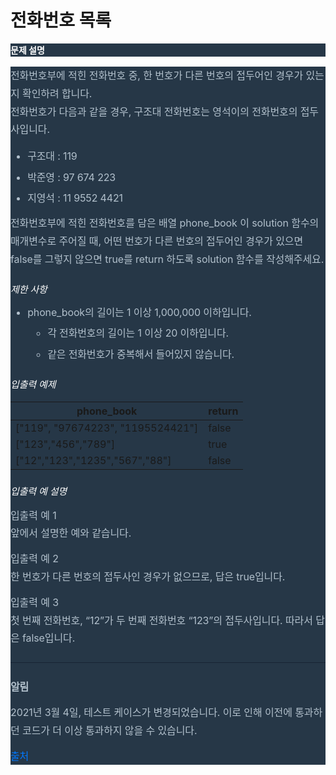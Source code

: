# 전화번호 목록
<html>
<body>
<!--StartFragment--><h6 class="guide-section-title" style="box-sizing: border-box; margin-top: 0px; margin-bottom: 1rem; font-weight: 700; line-height: 1.5; font-size: 14px; font-family: Inter, NotoSansKR, &quot;Helvetica Neue&quot;, Helvetica, Arial, &quot;맑은 고딕&quot;, &quot;malgun gothic&quot;, 돋움, Dotum, sans-serif, &quot;Apple Color Emoji&quot;, &quot;Noto Color Emoji&quot;; color: white; -webkit-font-smoothing: antialiased; font-style: normal; font-variant-ligatures: normal; font-variant-caps: normal; letter-spacing: normal; orphans: 2; text-align: left; text-indent: 0px; text-transform: none; white-space: normal; widows: 2; word-spacing: 0px; -webkit-text-stroke-width: 0px; background-color: rgb(38, 55, 71); text-decoration-thickness: initial; text-decoration-style: initial; text-decoration-color: initial;">문제 설명</h6><div class="markdown solarized-dark" style="box-sizing: border-box; background-color: rgb(38, 55, 71); word-break: normal; overflow-wrap: break-word; color: rgb(178, 192, 204); font-family: Inter, NotoSansKR, &quot;Helvetica Neue&quot;, Helvetica, Arial, &quot;맑은 고딕&quot;, &quot;malgun gothic&quot;, 돋움, Dotum, sans-serif, &quot;Apple Color Emoji&quot;, &quot;Noto Color Emoji&quot;; font-size: 16px; font-style: normal; font-variant-ligatures: normal; font-variant-caps: normal; font-weight: 400; letter-spacing: normal; orphans: 2; text-align: left; text-indent: 0px; text-transform: none; white-space: normal; widows: 2; word-spacing: 0px; -webkit-text-stroke-width: 0px; text-decoration-thickness: initial; text-decoration-style: initial; text-decoration-color: initial;"><p style="box-sizing: border-box; margin: 0px; font-family: Inter, NotoSansKR, &quot;Helvetica Neue&quot;, Helvetica, Arial, &quot;맑은 고딕&quot;, &quot;malgun gothic&quot;, 돋움, Dotum, sans-serif, &quot;Apple Color Emoji&quot;, &quot;Noto Color Emoji&quot;; font-weight: 400; letter-spacing: -0.1px; line-height: 1.8; overflow-wrap: break-word;">전화번호부에 적힌 전화번호 중, 한 번호가 다른 번호의 접두어인 경우가 있는지 확인하려 합니다.<br style="box-sizing: border-box;">전화번호가 다음과 같을 경우, 구조대 전화번호는 영석이의 전화번호의 접두사입니다.</p><ul style="box-sizing: border-box; margin: 1rem 0px 0px;"><li style="box-sizing: border-box; font-size: 16px; letter-spacing: -0.009em; line-height: 1.6;">구조대 : 119</li><li style="box-sizing: border-box; font-size: 16px; letter-spacing: -0.009em; line-height: 1.6; margin-top: 0.5rem;">박준영 : 97 674 223</li><li style="box-sizing: border-box; font-size: 16px; letter-spacing: -0.009em; line-height: 1.6; margin-top: 0.5rem;">지영석 : 11 9552 4421</li></ul><p style="box-sizing: border-box; margin: 0.75rem 0px 0px; font-family: Inter, NotoSansKR, &quot;Helvetica Neue&quot;, Helvetica, Arial, &quot;맑은 고딕&quot;, &quot;malgun gothic&quot;, 돋움, Dotum, sans-serif, &quot;Apple Color Emoji&quot;, &quot;Noto Color Emoji&quot;; font-weight: 400; letter-spacing: -0.1px; line-height: 1.8; overflow-wrap: break-word;">전화번호부에 적힌 전화번호를 담은 배열 phone_book 이 solution 함수의 매개변수로 주어질 때, 어떤 번호가 다른 번호의 접두어인 경우가 있으면 false를 그렇지 않으면 true를 return 하도록 solution 함수를 작성해주세요.</p><h5 style="box-sizing: border-box; margin: 1.5rem 0px 0px; font-weight: 400; line-height: 1.5; font-size: 15px; font-family: Inter, NotoSansKR, &quot;Helvetica Neue&quot;, Helvetica, Arial, &quot;맑은 고딕&quot;, &quot;malgun gothic&quot;, 돋움, Dotum, sans-serif, &quot;Apple Color Emoji&quot;, &quot;Noto Color Emoji&quot;; color: white; letter-spacing: -0.009em;">제한 사항</h5><ul style="box-sizing: border-box; margin: 0.75rem 0px 0px;"><li style="box-sizing: border-box; font-size: 16px; letter-spacing: -0.009em; line-height: 1.6;">phone_book의 길이는 1 이상 1,000,000 이하입니다.<ul style="box-sizing: border-box; margin: 0.5rem 0px 0px; padding-left: 2rem;"><li style="box-sizing: border-box; font-size: 16px; letter-spacing: -0.009em; line-height: 1.6;">각 전화번호의 길이는 1 이상 20 이하입니다.</li><li style="box-sizing: border-box; font-size: 16px; letter-spacing: -0.009em; line-height: 1.6; margin-top: 0.5rem;">같은 전화번호가 중복해서 들어있지 않습니다.</li></ul></li></ul><h5 style="box-sizing: border-box; margin: 1.5rem 0px 0px; font-weight: 400; line-height: 1.5; font-size: 15px; font-family: Inter, NotoSansKR, &quot;Helvetica Neue&quot;, Helvetica, Arial, &quot;맑은 고딕&quot;, &quot;malgun gothic&quot;, 돋움, Dotum, sans-serif, &quot;Apple Color Emoji&quot;, &quot;Noto Color Emoji&quot;; color: white; letter-spacing: -0.009em;">입출력 예제</h5>

phone_book | return
-- | --
["119", "97674223", "1195524421"] | false
["123","456","789"] | true
["12","123","1235","567","88"] | false

<h5 style="box-sizing: border-box; margin: 1.5rem 0px 0px; font-weight: 400; line-height: 1.5; font-size: 15px; font-family: Inter, NotoSansKR, &quot;Helvetica Neue&quot;, Helvetica, Arial, &quot;맑은 고딕&quot;, &quot;malgun gothic&quot;, 돋움, Dotum, sans-serif, &quot;Apple Color Emoji&quot;, &quot;Noto Color Emoji&quot;; color: white; letter-spacing: -0.009em;">입출력 예 설명</h5><p style="box-sizing: border-box; margin: 0.75rem 0px 0px; font-family: Inter, NotoSansKR, &quot;Helvetica Neue&quot;, Helvetica, Arial, &quot;맑은 고딕&quot;, &quot;malgun gothic&quot;, 돋움, Dotum, sans-serif, &quot;Apple Color Emoji&quot;, &quot;Noto Color Emoji&quot;; font-weight: 400; letter-spacing: -0.1px; line-height: 1.8; overflow-wrap: break-word;">입출력 예 1<br style="box-sizing: border-box;">앞에서 설명한 예와 같습니다.</p><p style="box-sizing: border-box; margin: 0.75rem 0px 0px; font-family: Inter, NotoSansKR, &quot;Helvetica Neue&quot;, Helvetica, Arial, &quot;맑은 고딕&quot;, &quot;malgun gothic&quot;, 돋움, Dotum, sans-serif, &quot;Apple Color Emoji&quot;, &quot;Noto Color Emoji&quot;; font-weight: 400; letter-spacing: -0.1px; line-height: 1.8; overflow-wrap: break-word;">입출력 예 2<br style="box-sizing: border-box;">한 번호가 다른 번호의 접두사인 경우가 없으므로, 답은 true입니다.</p><p style="box-sizing: border-box; margin: 0.75rem 0px 0px; font-family: Inter, NotoSansKR, &quot;Helvetica Neue&quot;, Helvetica, Arial, &quot;맑은 고딕&quot;, &quot;malgun gothic&quot;, 돋움, Dotum, sans-serif, &quot;Apple Color Emoji&quot;, &quot;Noto Color Emoji&quot;; font-weight: 400; letter-spacing: -0.1px; line-height: 1.8; overflow-wrap: break-word;">입출력 예 3<br style="box-sizing: border-box;">첫 번째 전화번호, “12”가 두 번째 전화번호 “123”의 접두사입니다. 따라서 답은 false입니다.</p><hr style="box-sizing: content-box; height: 0px; overflow: visible; margin: 1.5rem 0px; border-width: 0.0625rem 0px 0px; border-right-style: initial; border-bottom-style: initial; border-left-style: initial; border-color: rgb(23, 35, 52); border-image: initial; border-top-style: solid;"><p style="box-sizing: border-box; margin: 0.75rem 0px 0px; font-family: Inter, NotoSansKR, &quot;Helvetica Neue&quot;, Helvetica, Arial, &quot;맑은 고딕&quot;, &quot;malgun gothic&quot;, 돋움, Dotum, sans-serif, &quot;Apple Color Emoji&quot;, &quot;Noto Color Emoji&quot;; font-weight: 400; letter-spacing: -0.1px; line-height: 1.8; overflow-wrap: break-word;"><strong style="box-sizing: border-box; font-weight: bolder; -webkit-font-smoothing: antialiased;">알림</strong></p><p style="box-sizing: border-box; margin: 0.75rem 0px 0px; font-family: Inter, NotoSansKR, &quot;Helvetica Neue&quot;, Helvetica, Arial, &quot;맑은 고딕&quot;, &quot;malgun gothic&quot;, 돋움, Dotum, sans-serif, &quot;Apple Color Emoji&quot;, &quot;Noto Color Emoji&quot;; font-weight: 400; letter-spacing: -0.1px; line-height: 1.8; overflow-wrap: break-word;">2021년 3월 4일, 테스트 케이스가 변경되었습니다. 이로 인해 이전에 통과하던 코드가 더 이상 통과하지 않을 수 있습니다.</p><p style="box-sizing: border-box; margin: 0.75rem 0px 0px; font-family: Inter, NotoSansKR, &quot;Helvetica Neue&quot;, Helvetica, Arial, &quot;맑은 고딕&quot;, &quot;malgun gothic&quot;, 돋움, Dotum, sans-serif, &quot;Apple Color Emoji&quot;, &quot;Noto Color Emoji&quot;; font-weight: 400; letter-spacing: -0.1px; line-height: 1.8; overflow-wrap: break-word;"><a href="https://ncpc.idi.ntnu.no/ncpc2007/ncpc2007problems.pdf" target="_blank" rel="noopener" style="box-sizing: border-box; color: rgb(0, 120, 255); text-decoration: none; background-color: transparent; transition-delay: initial; transition-duration: 0.08s; transition-property: all; transition-timing-function: ease-in-out; cursor: pointer;">출처</a></p></div><!--EndFragment-->
</body>
</html>
